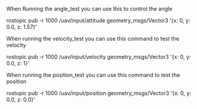 When Running the angle_test you can use this to control the angle

rostopic pub -r 1000 /uav/input/attitude geometry_msgs/Vector3 '{x: 0, y: 0.0, z: 1.57}'


When running the velocity_test you can use this command to test the velocity

rostopic pub -r 1000 /uav/input/velocity geometry_msgs/Vector3 '{x: 0, y: 0.0, z: 1}'


When running the position_test you can use this command to test the position

rostopic pub -r 1000 /uav/input/position geometry_msgs/Vector3 '{x: 0, y: 0.0, z: 0.0}'